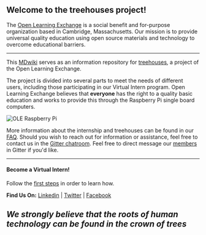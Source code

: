 ## Welcome to the treehouses project!

The [Open Learning Exchange](http://www.ole.org/) is a social benefit and for-purpose organization based in Cambridge, Massachusetts. Our mission is to provide universal quality education using open source materials and technology to overcome educational barriers.

---

This [MDwiki](https://dynalon.github.io/mdwiki/#!index.md) serves as an information repository for [treehouses](https://github.com/treehouses), a project of the Open Learning Exchange.


The  project is divided into several parts to meet the needs of different users, including those participating in our Virtual Intern program. Open Learning Exchange believes that **everyone** has the right to a quality basic education and works to provide this through the Raspberry Pi single board computers. 

![OLE Raspberry Pi](./images/OLE_RPi.png)

More information about the internship and treehouses can be found in our [FAQ](https://treehouses.io/#!./pages/vi/faq.md#General_Internship_Questions). 
Should you wish to reach out for information or assistance, feel free to contact us in the [Gitter chatroom](https://gitter.im/treehouses/Lobby). Feel free to direct message our [members](./pages/vi/team.md) in Gitter if you'd like.

---

#### Become a Virtual Intern!
Follow the [first steps](pages/vi/firststeps.md) in order to learn how.

**Find Us On:** [Linkedin](https://www.linkedin.com/company/open-learning-exchange) | [Twitter](https://twitter.com/oleorg) | [Facebook](https://www.facebook.com/openlearningexchange/)

## _We strongly believe that the roots of human technology can be found in the crown of trees_
